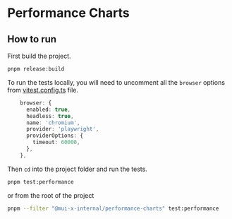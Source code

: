 # Performance Charts

## How to run

First build the project.

```bash
pnpm release:build
```

To run the tests locally, you will need to uncomment all the `browser` options from [vitest.config.ts](./vitest.config.ts) file.

```ts
    browser: {
      enabled: true,
      headless: true,
      name: 'chromium',
      provider: 'playwright',
      providerOptions: {
        timeout: 60000,
      },
    },
```

Then `cd` into the project folder and run the tests.

```bash
pnpm test:performance
```

or from the root of the project

```bash
pnpm --filter "@mui-x-internal/performance-charts" test:performance
```
